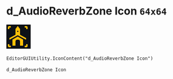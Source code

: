 # d_AudioReverbZone Icon `64x64`
<img src="/img/d_AudioReverbZone%20Icon.png" width=64 height=64>

``` CSharp
EditorGUIUtility.IconContent("d_AudioReverbZone Icon")
```
```
d_AudioReverbZone Icon
```

